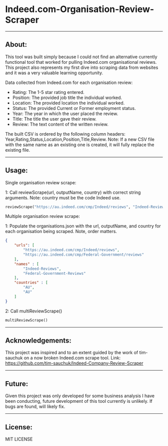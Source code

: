 # Indeed.com-Organisation-Review-Scraper

***
About:
---
This tool was built simply because I could not find an alternative currently functional tool that worked for pulling Indeed.com organisational reviews. This project also represents my first dive into scraping data from websites and it was a very valuable learning opportunity.

Data collected from Indeed.com for each organisation review:

* Rating: The 1-5 star rating entered.
* Position: The provided job title the individual worked.
* Location: The provided location the individual worked.
* Status: The provided Current or Former employment status.
* Year: The year in which the user placed the review.
* Title: The title the user gave their review.
* Review: The text content of the written review.

The built CSV is ordered by the following column headers: Year,Rating,Status,Location,Position,Title,Review. Note: If a new CSV file with the same name as an existing one is created, it will fully replace the existing file.

***
Usage:
--- 
Single organisation review scrape:

1: Call reviewScrape(url, outputName, country) with correct string arguments. Note: country must be the code Indeed use.

```python
reviewScrape("https://au.indeed.com/cmp/Indeed/reviews", "Indeed-Reviews", "AU")
```

Multiple organisation review scrape:

1: Populate the organisations.json with the url, outputName, and country for each organisation being scraped. Note, order matters.

```json
{ 
    "urls": [
        "https://au.indeed.com/cmp/Indeed/reviews",
        "https://au.indeed.com/cmp/Federal-Government/reviews"
    ],
    "names" : [
        "Indeed-Reviews",
        "Federal-Government-Reviews"
    ],
    "countries" : [
        "AU",
        "AU"
    ]
}
```
    
2: Call multiReviewScrape()

```python
multiReviewScrape()
```

***
Acknowledgements:
---
This project was inspired and to an extent guided by the work of tim-sauchuk on a now broken Indeed.com scrape tool.
Link: https://github.com/tim-sauchuk/Indeed-Company-Review-Scraper

***
Future:
---
Given this project was only developed for some business analysis I have been conducting, future development of this tool currently is unlikely. If bugs are found, will likely fix.

***
License:
--- 
MIT LICENSE